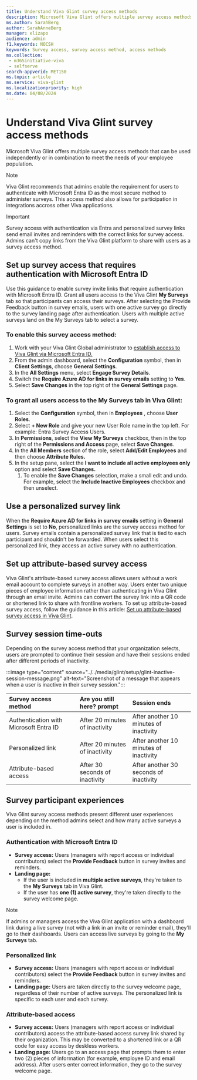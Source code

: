 ```yaml
---
title: Understand Viva Glint survey access methods
description: Microsoft Viva Glint offers multiple survey access methods that can be used independently or in combination to meet the needs of your employee population. 
ms.author: SarahBerg
author: SarahAnneBerg
manager: elizapo
audience: admin
f1.keywords: NOCSH
keywords: Survey access, survey access method, access methods
ms.collection: 
 - m365initiative-viva
 - selfserve
search-appverid: MET150
ms.topic: article
ms.service: viva-glint
ms.localizationpriority: high
ms.date: 04/08/2024
---
```


# Understand Viva Glint survey access methods

Microsoft Viva Glint offers multiple survey access methods that can be used independently or in combination to meet the needs of your employee population.

> [!NOTE] 
> Viva Glint recommends that admins enable the requirement for users to authenticate with Microsoft Entra ID as the most secure method to administer surveys. This access method also allows for participation in integrations accross other Viva applications.

> [!IMPORTANT] 
> Survey access with authentication via Entra and personalized survey links send email invites and reminders with the correct links for survey access. Admins can't copy links from the Viva Glint platform to share with users as a survey access method.

<a name='set-up-survey-access-that-requires-authentication-with-azure-active-directory'></a>

## Set up survey access that requires authentication with Microsoft Entra ID
Use this guidance to enable survey invite links that require authentication with Microsoft Entra ID. Grant all users access to the Viva Glint **My Surveys** tab so that participants can access their surveys. After selecting the Provide Feedback button in survey emails, users with one active survey go directly to the survey landing page after authentication. Users with multiple active surveys land on the My Surveys tab to select a survey.

### To enable this survey access method:

1. Work with your Viva Glint Global administrator to [establish access to Viva Glint via Microsoft Entra ID.](https://go.microsoft.com/fwlink/?linkid=2238425)
1. From the admin dashboard, select the **Configuration** symbol, then in **Client Settings**, choose **General Settings**.
3. In the **All Settings** menu, select **Engage Survey Details**.
4. Switch the **Require Azure AD for links in survey emails** setting to **Yes**.
5. Select **Save Changes** in the top right of the **General Settings** page.

### To grant all users access to the My Surveys tab in Viva Glint:

1. Select the **Configuration** symbol, then in **Employees** , choose **User Roles**.
2. Select **+ New Role** and give your new User Role name in the top left. For example: Entra Survey Access Users.
3. In **Permissions**, select the **View My Surveys** checkbox, then in the top right of the **Permissions and Access** page, select **Save Changes**.
4. In the **All Members** section of the role, select **Add/Edit Employees** and then choose **Attribute Rules.**
5. In the setup pane, select the **I want to include all active employees only** option and select **Save Changes.**
   1. To enable the **Save Changes** selection, make a small edit and undo. For example, select the **Include Inactive Employees** checkbox and then unselect.

## Use a personalized survey link

When the **Require Azure AD for links in survey emails** setting in **General Settings** is set to **No**, personalized links are the survey access method for users. Survey emails contain a personalized survey link that is tied to each participant and shouldn't be forwarded. When users select this personalized link, they access an active survey with no authentication.

## Set up attribute-based survey access

Viva Glint's attribute-based survey access allows users without a work email account to complete surveys in another way. Users enter two unique pieces of employee information rather than authenticating in Viva Glint through an email invite. Admins can convert the survey link into a QR code or shortened link to share with frontline workers. To set up attribute-based survey access, follow the guidance in this article: [Set up attribute-based survey access in Viva Glint](https://go.microsoft.com/fwlink/?linkid=2230745).

## Survey session time-outs

Depending on the survey access method that your organization selects, users are prompted to continue their session and have their sessions ended after different periods of inactivity. 

:::image type="content" source="../../media/glint/setup/glint-inactive-session-message.png" alt-text="Screenshot of a message that appears when a user is inactive in their survey session.":::

|Survey access method   |Are you still here? prompt   |Session ends|
|:----------|:-----------|:------------|
|Authentication with Microsoft Entra ID     |After 20 minutes of inactivity       |After another 10 minutes of inactivity        |
|Personalized link |After 20 minutes of inactivity    |After another 10 minutes of inactivity |
|Attribute-based access |After 30 seconds of inactivity   |After another 30 seconds of inactivity|

## Survey participant experiences

Viva Glint survey access methods present different user experiences depending on the method admins select and how many active surveys a user is included in.

### Authentication with Microsoft Entra ID

- **Survey access:** Users (managers with report access or individual contributors) select the **Provide Feedback** button in survey invites and reminders.
- **Landing page:**
  - If the user is included in **multiple active surveys**, they're taken to the **My Surveys** tab in Viva Glint.
  - If the user has **one (1) active survey**, they're taken directly to the survey welcome page.

> [!NOTE] 
> If admins or managers access the Viva Glint application with a dashboard link during a live survey (not with a link in an invite or reminder email), they'll go to their dashboards. Users can access live surveys by going to the **My Surveys** tab.

### Personalized link

- **Survey access:** Users (managers with report access or individual contributors) select the **Provide Feedback** button in survey invites and reminders.
- **Landing page:** Users are taken directly to the survey welcome page, regardless of their number of active surveys. The personalized link is specific to each user and each survey.

### Attribute-based access

- **Survey access:** Users (managers with report access or individual contributors) access the attribute-based access survey link shared by their organization. This may be converted to a shortened link or a QR code for easy access by deskless workers.
- **Landing page:** Users go to an access page that prompts them to enter two (2) pieces of information (for example, employee ID and email address). After users enter correct information, they go to the survey welcome page.

